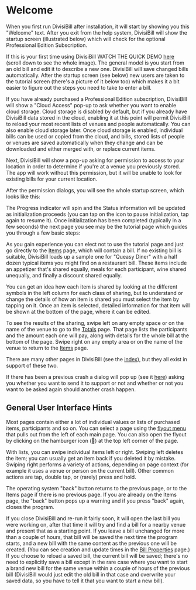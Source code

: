 ﻿# Welcome

When you first run DivisiBill after installation, it will start by showing you this "Welcome" text. After you exit from the help system, DivisiBill will show the startup screen (illustrated below) which will check for the optional Professional Edition Subscription.

If this is your first time using DivisiBill WATCH THE QUICK DEMO [here](demo.html) (scroll down to see the whole image). The general model is you start from an old bill and edit it to describe a new one. DivisiBill will save changed bills automatically. After the startup screen (see below) new users are taken to the tutorial screen (there's a picture of it below too) which makes it a bit easier to figure out the steps you need to take to enter a bill.  

If you have already purchased a Professional Edition subscription, DivisiBill will show a "Cloud Access" pop-up to ask whether you want to enable cloud storage. Cloud storage is disabled by default, but if you already have DivisiBill data stored in the cloud, enabling it at this point will permit DivisiBill to reload your most recent lists of venues and people automatically. You can also enable cloud storage later. Once cloud storage is enabled, individual bills can be used or copied from the cloud, and bills, stored lists of people or venues are saved automatically when they change and can be downloaded and either merged with, or replace current items.

Next, DivisiBill will show a pop-up asking for permission to access to your location in order to determine if you're at a venue you previously stored. The app will work without this permission, but it will be unable to look for existing bills for your current location.

After the permission dialogs, you will see the whole startup screen, which looks like this:

<center><object type=image/svg+xml data="startup.svg" Height=300 style="width:50%"></object></center>

The Progress indicator will spin and the Status information will be updated as initialization proceeds (you can tap on the icon to pause initialization, tap again to resume it).
Once initialization has been completed (typically in a few seconds) the next page you see may be the tutorial page which guides you through a few basic steps:

<center><object type=image/svg+xml data="tutorialpage.svg" Height=300 style="width:50%"></object></center>

As you gain experience you can elect not to use the tutorial page and just go directly to the 
 [Items](lineitemspage.html) page, which will contain a bill. If no existing bill is suitable, DivisiBill loads up a sample one for "Queasy Diner" with a half dozen typical items you might find on a restaurant bill. 
These items include an appetizer that's shared equally, meals for
each participant, wine shared unequally, and finally a discount shared equally.

You can get an idea how each item is shared by looking at the different symbols in the left column
for each class of sharing, but to understand or change the details of how an item is shared
you must select the item by tapping on it. Once an item is selected, detailed information for that 
item will be shown at the bottom of the page, where it can be edited.

To see the results of the sharing, swipe left on any empty space or on the name of the venue to go
to the [Totals](totalspage.html) page. That page lists the participants and the amount each one
will pay, along with details for the whole bill at the bottom of the page. Swipe right on any empty area 
or on the name of the venue to return to the [Items](lineitemspage.html) page.

There are many other pages in DivisiBill (see the [index](index.html#pages)), but they all exist in support of
these two.

If there has been a previous crash a dialog will pop up (see it [here](crashpage.html)) asking you whether you want to send it to support or not and whether or not you want to be asked again should another crash happen.

## General User Interface Hints

Most pages contain either a lot of individual values or lists of purchased items, participants and so on. 
You can select a page using the [flyout menu](flyout.html) that pulls out from the left of each main page. You can also 
open the flyout by clicking on the hamburger icon (<u>&#xF035C;</u>) at the top left corner of the page.

With lists, you can swipe individual items left or right. 
Swiping left deletes the item; you can usually get an item back if you deleted it by mistake. Swiping right performs a variety of actions, depending on page context (for example it uses a venue or person on the current bill). Other common actions are tap, double tap, or (rarely) press and hold.

The operating system "back" button returns to the previous page, or to the Items page if there is no previous page.
If you are already on the Items page, the "back" button pops up a warning and if you press "back" again, closes the program.

If you close DivisiBill and re-run it fairly soon, it will open the last bill you were working on, after that time it will try and find a bill for a nearby venue and present that as a starting point. If you
leave a bill unchanged for more than a couple of hours, that bill will be saved the next time the program starts, and a 
new bill with the same content as the previous one will be created. (You can see creation and update times in the
[Bill Properties](propertiespage.html) page.) If you choose to reload a saved
bill, the current bill will be saved; there's no need to explicitly save a bill except in the rare case where you want to start a brand new bill for the same venue within a couple of hours of the previous bill (DivisiBill would just edit the old bill in that case and overwrite your saved data, so you have to tell it that you want to start a new bill).